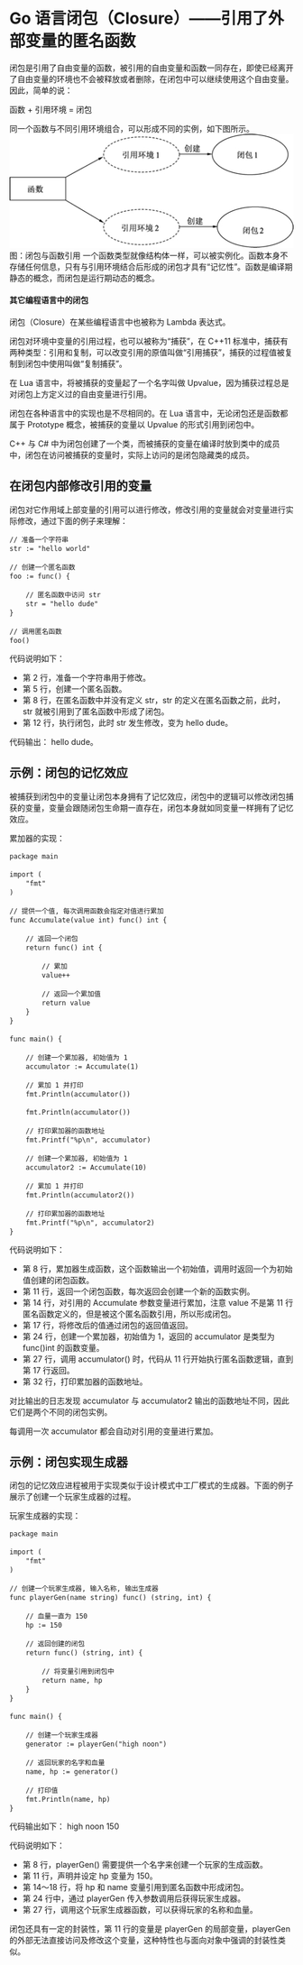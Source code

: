 # Go 语言闭包（Closure）——引用了外部变量的匿名函数

闭包是引用了自由变量的函数，被引用的自由变量和函数一同存在，即使已经离开了自由变量的环境也不会被释放或者删除，在闭包中可以继续使用这个自由变量。因此，简单的说：

函数 + 引用环境 = 闭包

同一个函数与不同引用环境组合，可以形成不同的实例，如下图所示。![](img/d3d4b4b5eaccec0a5f1ca89ac6841105.jpg)
图：闭包与函数引用
一个函数类型就像结构体一样，可以被实例化。函数本身不存储任何信息，只有与引用环境结合后形成的闭包才具有“记忆性”。函数是编译期静态的概念，而闭包是运行期动态的概念。

#### 其它编程语言中的闭包

闭包（Closure）在某些编程语言中也被称为 Lambda 表达式。

闭包对环境中变量的引用过程，也可以被称为“捕获”，在 C++11 标准中，捕获有两种类型：引用和复制，可以改变引用的原值叫做“引用捕获”，捕获的过程值被复制到闭包中使用叫做“复制捕获”。

在 Lua 语言中，将被捕获的变量起了一个名字叫做 Upvalue，因为捕获过程总是对闭包上方定义过的自由变量进行引用。

闭包在各种语言中的实现也是不尽相同的。在 Lua 语言中，无论闭包还是函数都属于 Prototype 概念，被捕获的变量以 Upvalue 的形式引用到闭包中。

C++ 与 C# 中为闭包创建了一个类，而被捕获的变量在编译时放到类中的成员中，闭包在访问被捕获的变量时，实际上访问的是闭包隐藏类的成员。

## 在闭包内部修改引用的变量

闭包对它作用域上部变量的引用可以进行修改，修改引用的变量就会对变量进行实际修改，通过下面的例子来理解：

```
// 准备一个字符串
str := "hello world"

// 创建一个匿名函数
foo := func() {

    // 匿名函数中访问 str
    str = "hello dude"
}

// 调用匿名函数
foo()
```

代码说明如下：

*   第 2 行，准备一个字符串用于修改。
*   第 5 行，创建一个匿名函数。
*   第 8 行，在匿名函数中并没有定义 str，str 的定义在匿名函数之前，此时，str 就被引用到了匿名函数中形成了闭包。
*   第 12 行，执行闭包，此时 str 发生修改，变为 hello dude。

代码输出：
hello dude。

## 示例：闭包的记忆效应

被捕获到闭包中的变量让闭包本身拥有了记忆效应，闭包中的逻辑可以修改闭包捕获的变量，变量会跟随闭包生命期一直存在，闭包本身就如同变量一样拥有了记忆效应。

累加器的实现：

```
package main

import (
    "fmt"
)

// 提供一个值, 每次调用函数会指定对值进行累加
func Accumulate(value int) func() int {

    // 返回一个闭包
    return func() int {

        // 累加
        value++

        // 返回一个累加值
        return value
    }
}

func main() {

    // 创建一个累加器, 初始值为 1
    accumulator := Accumulate(1)

    // 累加 1 并打印
    fmt.Println(accumulator())

    fmt.Println(accumulator())

    // 打印累加器的函数地址
    fmt.Printf("%p\n", accumulator)

    // 创建一个累加器, 初始值为 1
    accumulator2 := Accumulate(10)

    // 累加 1 并打印
    fmt.Println(accumulator2())

    // 打印累加器的函数地址
    fmt.Printf("%p\n", accumulator2)
}
```

代码说明如下：

*   第 8 行，累加器生成函数，这个函数输出一个初始值，调用时返回一个为初始值创建的闭包函数。
*   第 11 行，返回一个闭包函数，每次返回会创建一个新的函数实例。
*   第 14 行，对引用的 Accumulate 参数变量进行累加，注意 value 不是第 11 行匿名函数定义的，但是被这个匿名函数引用，所以形成闭包。
*   第 17 行，将修改后的值通过闭包的返回值返回。
*   第 24 行，创建一个累加器，初始值为 1，返回的 accumulator 是类型为 func()int 的函数变量。
*   第 27 行，调用 accumulator() 时，代码从 11 行开始执行匿名函数逻辑，直到第 17 行返回。
*   第 32 行，打印累加器的函数地址。

对比输出的日志发现 accumulator 与 accumulator2 输出的函数地址不同，因此它们是两个不同的闭包实例。

每调用一次 accumulator 都会自动对引用的变量进行累加。

## 示例：闭包实现生成器

闭包的记忆效应进程被用于实现类似于设计模式中工厂模式的生成器。下面的例子展示了创建一个玩家生成器的过程。

玩家生成器的实现：

```
package main

import (
    "fmt"
)

// 创建一个玩家生成器, 输入名称, 输出生成器
func playerGen(name string) func() (string, int) {

    // 血量一直为 150
    hp := 150

    // 返回创建的闭包
    return func() (string, int) {

        // 将变量引用到闭包中
        return name, hp
    }
}

func main() {

    // 创建一个玩家生成器
    generator := playerGen("high noon")

    // 返回玩家的名字和血量
    name, hp := generator()

    // 打印值
    fmt.Println(name, hp)
}
```

代码输出如下：
high noon 150

代码说明如下：

*   第 8 行，playerGen() 需要提供一个名字来创建一个玩家的生成函数。
*   第 11 行，声明并设定 hp 变量为 150。
*   第 14～18 行，将 hp 和 name 变量引用到匿名函数中形成闭包。
*   第 24 行中，通过 playerGen 传入参数调用后获得玩家生成器。
*   第 27 行，调用这个玩家生成器函数，可以获得玩家的名称和血量。

闭包还具有一定的封装性，第 11 行的变量是 playerGen 的局部变量，playerGen 的外部无法直接访问及修改这个变量，这种特性也与面向对象中强调的封装性类似。